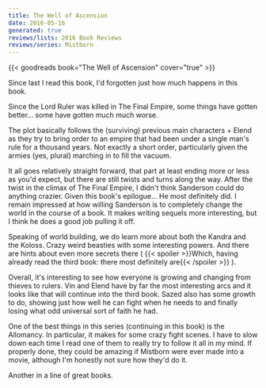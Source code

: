 ```yaml
---
title: The Well of Ascension
date: 2016-05-16
generated: true
reviews/lists: 2016 Book Reviews
reviews/series: Mistborn
---
```

{{< goodreads book="The Well of Ascension" cover="true" >}}

Since last I read this book, I'd forgotten just how much happens in this book.  

Since the Lord Ruler was killed in The Final Empire, some things have gotten better... some have gotten much much worse.  

<!--more-->

The plot basically follows the (surviving) previous main characters + Elend as they try to bring order to an empire that had been under a single man's rule for a thousand years. Not exactly a short order, particularly given the armies (yes, plural) marching in to fill the vacuum.  

It all goes relatively straight forward, that part at least ending more or less as you'd expect, but there are still twists and turns along the way. After the twist in the climax of The Final Empire, I didn't think Sanderson could do anything crazier. Given this book's epilogue... He most definitely did. I remain impressed at how willing Sanderson is to completely change the world in the course of a book. It makes writing sequels more interesting, but I think he does a good job pulling it off.  

Speaking of world building, we do learn more about both the Kandra and the Koloss. Crazy weird beasties with some interesting powers. And there are hints about even more secrets there (  {{< spoiler >}}Which, having already read the third book: there most definitely are{{< /spoiler >}}  ).  

Overall, it's interesting to see how everyone is growing and changing from thieves to rulers. Vin and Elend have by far the most interesting arcs and it looks like that will continue into the third book. Sazed also has some growth to do, showing just how well he can fight when he needs to and finally losing what odd universal sort of faith he had.  

One of the best things in this series (continuing in this book) is the Allomancy. In particular, it makes for some crazy fight scenes. I have to slow down each time I read one of them to really try to follow it all in my mind. If properly done, they could be amazing if Mistborn were ever made into a movie, although I'm honestly not sure how they'd do it.  

Another in a line of great books.


